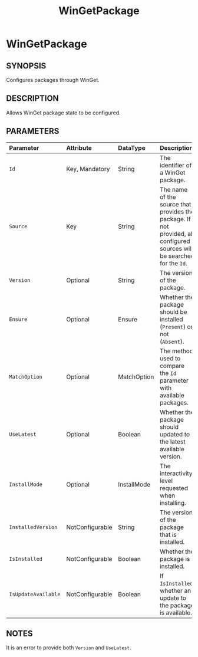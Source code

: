﻿---
external help file: Microsoft.WinGet.DSC.psm1-Help.xml
Module Name: Microsoft.WinGet.DSC
ms.date: 08/28/2024
online version:
schema: 2.0.0
title: WinGetPackage
---

# WinGetPackage

## SYNOPSIS
Configures packages through WinGet.

## DESCRIPTION

Allows WinGet package state to be configured.

## PARAMETERS

**Parameter**|**Attribute**|**DataType**|**Description**|**Allowed Values**
:-----|:-----|:-----|:-----|:-----
`Id`|Key, Mandatory|String|The identifier of a WinGet package.|Use `Find-WinGetPackage` to search for packages
`Source`|Key|String|The name of the source that provides the package. If not provided, all configured sources will be searched for the `Id`.|Use the `WinGetSources` resource to configure a source or `Get-WinGetSource` to discover the default sources
`Version`|Optional|String|The version of the package.|See the `AvailableVersions` property of output from `Find-WinGetPackage`
`Ensure`|Optional|Ensure|Whether the package should be installed (`Present`) or not (`Absent`).|`Present` (default), `Absent`
`MatchOption`|Optional|MatchOption|The method used to compare the `Id` parameter with available packages.|`Equals`, `EqualsCaseInsensitive` (default), `StartsWithCaseInsensitive`, `ContainsCaseInsensitive`
`UseLatest`|Optional|Boolean|Whether the package should updated to the latest available version.|`True`, `False` (default)
`InstallMode`|Optional|InstallMode|The interactivity level requested when installing.|`Default`, `Silent` (default), `Interactive`
`InstalledVersion`|NotConfigurable|String|The version of the package that is installed.|
`IsInstalled`|NotConfigurable|Boolean|Whether the package is installed.|
`IsUpdateAvailable`|NotConfigurable|Boolean|If `IsInstalled`, whether an update to the package is available.|

## NOTES

It is an error to provide both `Version` and `UseLatest`.